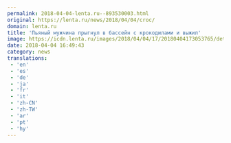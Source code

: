 ```yaml
---
permalink: 2018-04-04-lenta.ru--893530003.html
original: https://lenta.ru/news/2018/04/04/croc/
domain: lenta.ru
title: 'Пьяный мужчина прыгнул в бассейн с крокодилами и выжил'
image: https://icdn.lenta.ru/images/2018/04/04/17/20180404173053765/detail_33c3f394bfff2f5a833403ac8b73f214.jpg
date: 2018-04-04 16:49:43
category: news
translations: 
 - 'en'
 - 'es'
 - 'de'
 - 'ja'
 - 'fr'
 - 'it'
 - 'zh-CN'
 - 'zh-TW'
 - 'ar'
 - 'pt'
 - 'hy'
---
```


